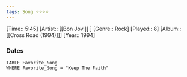 ```yaml
---
tags: Song ⭐⭐⭐⭐ 
---
```

[Time:: 5:45]
[Artist:: [[Bon Jovi]] ]
[Genre:: Rock]
[Played:: 8]
[Album:: [[Cross Road (1994)]]]
[Year:: 1994]
### Dates
````dataview
TABLE Favorite_Song
WHERE Favorite_Song = "Keep The Faith"
````
